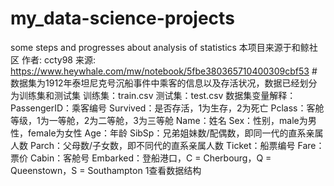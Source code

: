 # my_data-science-projects
some steps and progresses about analysis of statistics 
本项目来源于和鲸社区
作者: ccty98
来源: https://www.heywhale.com/mw/notebook/5fbe380365710400309cbf53
#数据集为1912年泰坦尼克号沉船事件中乘客的信息以及存活状况，数据已经划分为训练集和测试集
训练集：train.csv
测试集：test.csv
数据集变量解释：
PassengerID：乘客编号
Survived：是否存活，1为生存，2为死亡
Pclass：客舱等级，1为一等舱，2为二等舱，3为三等舱
Name：姓名
Sex：性别，male为男性，female为女性
Age：年龄
SibSp：兄弟姐妹数/配偶数，即同一代的直系亲属人数
Parch：父母数/子女数，即不同代的直系亲属人数
Ticket：船票编号
Fare：票价
Cabin：客舱号
Embarked：登船港口，C = Cherbourg，Q = Queenstown，S = Southampton
1查看数据结构



